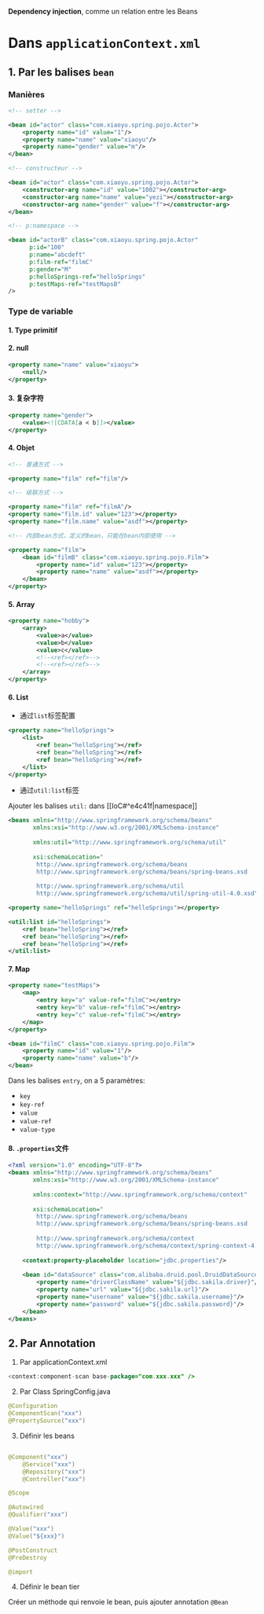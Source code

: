 
**Dependency injection**, comme un relation entre les Beans

# Dans `applicationContext.xml`

## 1. Par les balises `bean`

### Manières

``` xml
<!-- setter -->

<bean id="actor" class="com.xiaoyu.spring.pojo.Actor">  
    <property name="id" value="1"/>  
    <property name="name" value="xiaoyu"/>  
    <property name="gender" value="m"/>  
</bean>

<!-- constructeur -->

<bean id="actor" class="com.xiaoyu.spring.pojo.Actor">  
    <constructor-arg name="id" value="1002"></constructor-arg>  
    <constructor-arg name="name" value="yezi"></constructor-arg>  
    <constructor-arg name="gender" value="f"></constructor-arg>  
</bean>

<!-- p:namespace -->

<bean id="actorB" class="com.xiaoyu.spring.pojo.Actor" 
	  p:id="100" 
	  p:name="abcdeft" 
	  p:film-ref="filmC" 
	  p:gender="M"  
      p:helloSprings-ref="helloSprings" 
      p:testMaps-ref="testMapsB"
/>
```

### Type de variable

#### 1. Type primitif

#### 2. null

``` xml
<property name="name" value="xiaoyu">  
    <null/>
</property>
```

#### 3. 复杂字符

``` xml
<property name="gender">  
    <value><![CDATA[a < b]]></value>  
</property>
```

#### 4. Objet

``` xml
<!-- 普通方式 -->

<property name="film" ref="film"/>

<!-- 级联方式 -->

<property name="film" ref="filmA"/>  
<property name="film.id" value="123"></property>  
<property name="film.name" value="asdf"></property>

<!-- 内部bean方式，定义的bean，只能在bean内部使用 -->

<property name="film">  
    <bean id="filmB" class="com.xiaoyu.spring.pojo.Film">  
        <property name="id" value="123"></property>  
        <property name="name" value="asdf"></property>  
    </bean>
</property>
```

#### 5. Array

``` xml
<property name="hobby">  
	<array>
		<value>a</value>  
		<value>b</value>  
		<value>c</value>
		<!--<ref></ref>-->
		<!--<ref></ref>-->
	</array>
</property>
```

#### 6. List

- 通过`list`标签配置

``` xml
<property name="helloSprings">  
    <list>        
	    <ref bean="helloSpring"></ref>  
        <ref bean="helloSpring"></ref>  
        <ref bean="helloSpring"></ref>  
    </list>
</property>
```

- 通过`util:list`标签

Ajouter les balises `util:` dans [[IoC#^e4c41f|namespace]]

```xml
<beans xmlns="http://www.springframework.org/schema/beans"  
       xmlns:xsi="http://www.w3.org/2001/XMLSchema-instance"  
       
       xmlns:util="http://www.springframework.org/schema/util"
       
       xsi:schemaLocation="
		http://www.springframework.org/schema/beans
		http://www.springframework.org/schema/beans/spring-beans.xsd
		
		http://www.springframework.org/schema/util
		http://www.springframework.org/schema/util/spring-util-4.0.xsd">
```

``` xml
<property name="helloSprings" ref="helloSprings"></property>

<util:list id="helloSprings">  
    <ref bean="helloSpring"></ref>  
    <ref bean="helloSpring"></ref>  
    <ref bean="helloSpring"></ref>  
</util:list>
```

#### 7. Map

``` xml
<property name="testMaps">  
    <map>
        <entry key="a" value-ref="filmC"></entry>  
        <entry key="b" value-ref="filmC"></entry>  
        <entry key="c" value-ref="filmC"></entry>  
    </map>
</property>

<bean id="filmC" class="com.xiaoyu.spring.pojo.Film">  
    <property name="id" value="1"/>  
    <property name="name" value="b"/>  
</bean>
```

Dans les balises `entry`, on a 5 paramètres:
- `key`
- `key-ref`
- `value`
- `value-ref`
- `value-type`

#### 8. `.properties`文件

``` xml
<?xml version="1.0" encoding="UTF-8"?>  
<beans xmlns="http://www.springframework.org/schema/beans"  
       xmlns:xsi="http://www.w3.org/2001/XMLSchema-instance"  
       
       xmlns:context="http://www.springframework.org/schema/context"  
       
       xsi:schemaLocation="  
		http://www.springframework.org/schema/beans        
		http://www.springframework.org/schema/beans/spring-beans.xsd        
		
		http://www.springframework.org/schema/context        
		http://www.springframework.org/schema/context/spring-context-4.2.xsd">  
  
    <context:property-placeholder location="jdbc.properties"/>  
  
    <bean id="dataSource" class="com.alibaba.druid.pool.DruidDataSource">  
        <property name="driverClassName" value="${jdbc.sakila.driver}"/>  
        <property name="url" value="${jdbc.sakila.url}"/>  
        <property name="username" value="${jdbc.sakila.username}"/>  
        <property name="password" value="${jdbc.sakila.password}"/>  
    </bean>
</beans>
```


## 2. Par Annotation

1. Par applicationContext.xml

```java
<context:component-scan base-package="com.xxx.xxx" />
```

2. Par Class SpringConfig.java

```Java
@Configuration  
@ComponentScan("xxx")
@PropertySource("xxx")
```

3. Définir les beans

```Java

@Component("xxx")
	@Service("xxx")
	@Repository("xxx")  
	@Controller("xxx")

@Scope

@Autowired  
@Qualifier("xxx")

@Value("xxx")
@Value("${xxx}")

@PostConstruct
@PreDestroy

@import
```

4. Définir le bean tier

Créer un méthode qui renvoie le bean, puis ajouter annotation ```@Bean```
